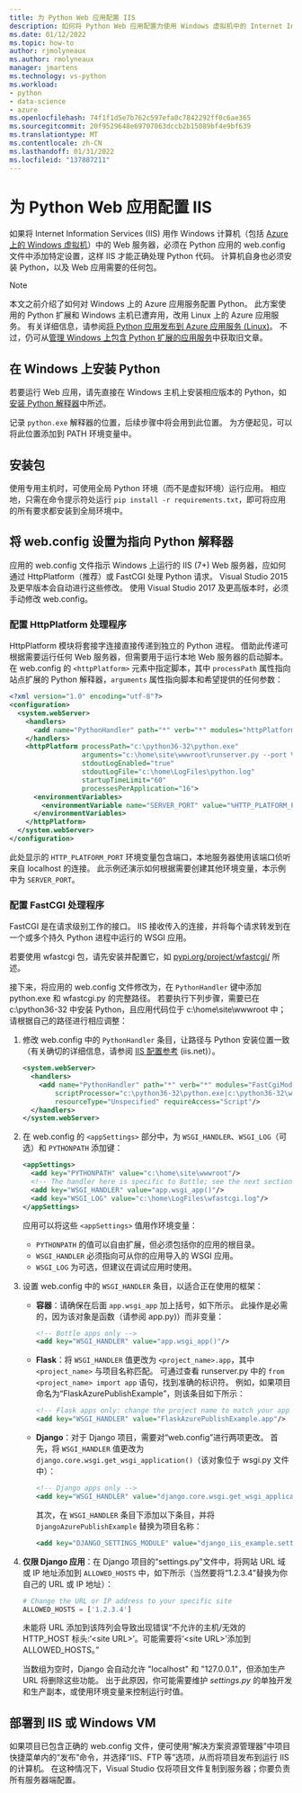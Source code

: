 ```yaml
---
title: 为 Python Web 应用配置 IIS
description: 如何将 Python Web 应用配置为使用 Windows 虚拟机中的 Internet Information Services 运行。
ms.date: 01/12/2022
ms.topic: how-to
author: rjmolyneaux
ms.author: rmolyneaux
manager: jmartens
ms.technology: vs-python
ms.workload:
- python
- data-science
- azure
ms.openlocfilehash: 74f1f1d5e7b762c597efa0c7842292ff0c6ae365
ms.sourcegitcommit: 20f9529648e69707063dccb2b15089bf4e9bf639
ms.translationtype: MT
ms.contentlocale: zh-CN
ms.lasthandoff: 01/31/2022
ms.locfileid: "137887211"
---
```

# <a name="configure-python-web-apps-for-iis"></a>为 Python Web 应用配置 IIS

如果将 Internet Information Services (IIS) 用作 Windows 计算机（包括 [Azure 上的 Windows 虚拟机](/azure/architecture/reference-architectures/n-tier/windows-vm)）中的 Web 服务器，必须在 Python 应用的 web.config 文件中添加特定设置，这样 IIS 才能正确处理 Python 代码。 计算机自身也必须安装 Python，以及 Web 应用需要的任何包。

> [!Note]
> 本文之前介绍了如何对 Windows 上的 Azure 应用服务配置 Python。 此方案使用的 Python 扩展和 Windows 主机已遭弃用，改用 Linux 上的 Azure 应用服务。 有关详细信息，请参阅[将 Python 应用发布到 Azure 应用服务 (Linux)](publishing-python-web-applications-to-azure-from-visual-studio.md)。 不过，仍可从[管理 Windows 上包含 Python 扩展的应用服务](managing-python-on-azure-app-service.md)中获取旧文章。

## <a name="install-python-on-windows"></a>在 Windows 上安装 Python

若要运行 Web 应用，请先直接在 Windows 主机上安装相应版本的 Python，如[安装 Python 解释器](installing-python-interpreters.md)中所述。

记录 `python.exe` 解释器的位置，后续步骤中将会用到此位置。 为方便起见，可以将此位置添加到 PATH 环境变量中。

## <a name="install-packages"></a>安装包

使用专用主机时，可使用全局 Python 环境（而不是虚拟环境）运行应用。 相应地，只需在命令提示符处运行 `pip install -r requirements.txt`，即可将应用的所有要求都安装到全局环境中。

## <a name="set-webconfig-to-point-to-the-python-interpreter"></a>将 web.config 设置为指向 Python 解释器

应用的 web.config 文件指示 Windows 上运行的 IIS (7+) Web 服务器，应如何通过 HttpPlatform（推荐）或 FastCGI 处理 Python 请求。 Visual Studio 2015 及更早版本会自动进行这些修改。 使用 Visual Studio 2017 及更高版本时，必须手动修改 web.config。

### <a name="configure-the-httpplatform-handler"></a>配置 HttpPlatform 处理程序

HttpPlatform 模块将套接字连接直接传递到独立的 Python 进程。 借助此传递可根据需要运行任何 Web 服务器，但需要用于运行本地 Web 服务器的启动脚本。 在 web.config 的 `<httpPlatform>` 元素中指定脚本，其中 `processPath` 属性指向站点扩展的 Python 解释器，`arguments` 属性指向脚本和希望提供的任何参数：

```xml
<?xml version="1.0" encoding="utf-8"?>
<configuration>
  <system.webServer>
    <handlers>
      <add name="PythonHandler" path="*" verb="*" modules="httpPlatformHandler" resourceType="Unspecified"/>
    </handlers>
    <httpPlatform processPath="c:\python36-32\python.exe"
                  arguments="c:\home\site\wwwroot\runserver.py --port %HTTP_PLATFORM_PORT%"
                  stdoutLogEnabled="true"
                  stdoutLogFile="c:\home\LogFiles\python.log"
                  startupTimeLimit="60"
                  processesPerApplication="16">
      <environmentVariables>
        <environmentVariable name="SERVER_PORT" value="%HTTP_PLATFORM_PORT%" />
      </environmentVariables>
    </httpPlatform>
  </system.webServer>
</configuration>
```

此处显示的 `HTTP_PLATFORM_PORT` 环境变量包含端口，本地服务器使用该端口侦听来自 localhost 的连接。 此示例还演示如何根据需要创建其他环境变量，本示例中为 `SERVER_PORT`。

### <a name="configure-the-fastcgi-handler"></a>配置 FastCGI 处理程序

FastCGI 是在请求级别工作的接口。 IIS 接收传入的连接，并将每个请求转发到在一个或多个持久 Python 进程中运行的 WSGI 应用。

若要使用 wfastcgi 包，请先安装并配置它，如 [pypi.org/project/wfastcgi/](https://pypi.io/project/wfastcgi) 所述。

接下来，将应用的 web.config 文件修改为，在 `PythonHandler` 键中添加 python.exe 和 wfastcgi.py 的完整路径。 若要执行下列步骤，需要已在 c:\python36-32 中安装 Python，且应用代码位于 c:\home\site\wwwroot 中；请根据自己的路径进行相应调整：

1. 修改 web.config 中的 `PythonHandler` 条目，让路径与 Python 安装位置一致（有关确切的详细信息，请参阅 [IIS 配置参考](https://www.iis.net/configreference) (iis.net)）。

    ```xml
    <system.webServer>
      <handlers>
        <add name="PythonHandler" path="*" verb="*" modules="FastCgiModule"
            scriptProcessor="c:\python36-32\python.exe|c:\python36-32\wfastcgi.py"
            resourceType="Unspecified" requireAccess="Script"/>
      </handlers>
    </system.webServer>
    ```

1. 在 web.config 的 `<appSettings>` 部分中，为 `WSGI_HANDLER`、`WSGI_LOG`（可选）和 `PYTHONPATH` 添加键：

    ```xml
    <appSettings>
      <add key="PYTHONPATH" value="c:\home\site\wwwroot"/>
      <!-- The handler here is specific to Bottle; see the next section. -->
      <add key="WSGI_HANDLER" value="app.wsgi_app()"/>
      <add key="WSGI_LOG" value="c:\home\LogFiles\wfastcgi.log"/>
    </appSettings>
    ```

    应用可以将这些 `<appSettings>` 值用作环境变量：

    - `PYTHONPATH` 的值可以自由扩展，但必须包括你的应用的根目录。
    - `WSGI_HANDLER` 必须指向可从你的应用导入的 WSGI 应用。
    - `WSGI_LOG` 为可选，但建议在调试应用时使用。

1. 设置 web.config 中的 `WSGI_HANDLER` 条目，以适合正在使用的框架：

    - **容器**：请确保在后面 `app.wsgi_app` 加上括号，如下所示。 此操作是必需的，因为该对象是函数（请参阅 app.py)）而非变量：

        ```xml
        <!-- Bottle apps only -->
        <add key="WSGI_HANDLER" value="app.wsgi_app()"/>
        ```

    - **Flask**：将 `WSGI_HANDLER` 值更改为 `<project_name>.app`，其中 `<project_name>` 与项目名称匹配。 可通过查看 runserver.py 中的 `from <project_name> import app` 语句，找到准确的标识符。 例如，如果项目命名为“FlaskAzurePublishExample”，则该条目如下所示：

        ```xml
        <!-- Flask apps only: change the project name to match your app -->
        <add key="WSGI_HANDLER" value="FlaskAzurePublishExample.app"/>
        ```

    - **Django**：对于 Django 项目，需要对“web.config”进行两项更改。 首先，将 `WSGI_HANDLER` 值更改为 `django.core.wsgi.get_wsgi_application()`（该对象位于 wsgi.py 文件中）：

        ```xml
        <!-- Django apps only -->
        <add key="WSGI_HANDLER" value="django.core.wsgi.get_wsgi_application()"/>
        ```

        其次，在 `WSGI_HANDLER` 条目下添加以下条目，并将 `DjangoAzurePublishExample` 替换为项目名称：

        ```xml
        <add key="DJANGO_SETTINGS_MODULE" value="django_iis_example.settings" />
        ```

1. **仅限 Django 应用**：在 Django 项目的“settings.py”文件中，将网站 URL 域或 IP 地址添加到 `ALLOWED_HOSTS` 中，如下所示（当然要将“1.2.3.4”替换为你自己的 URL 或 IP 地址）：

    ```python
    # Change the URL or IP address to your specific site
    ALLOWED_HOSTS = ['1.2.3.4']
    ```

    未能将 URL 添加到该阵列会导致出现错误“不允许的主机/无效的 HTTP_HOST 标头:‘\<site URL\>’。可能需要将‘\<site URL\>’添加到 ALLOWED_HOSTS。”

    当数组为空时，Django 会自动允许 "localhost" 和 "127.0.0.1"，但添加生产 URL 将删除这些功能。 出于此原因，你可能需要维护 *settings.py* 的单独开发和生产副本，或使用环境变量来控制运行时值。

## <a name="deploy-to-iis-or-a-windows-vm"></a>部署到 IIS 或 Windows VM

如果项目已包含正确的 web.config 文件，便可使用“解决方案资源管理器”中项目快捷菜单内的“发布”命令，并选择“IIS、FTP 等”选项，从而将项目发布到运行 IIS 的计算机。 在这种情况下，Visual Studio 仅将项目文件复制到服务器；你要负责所有服务器端配置。
